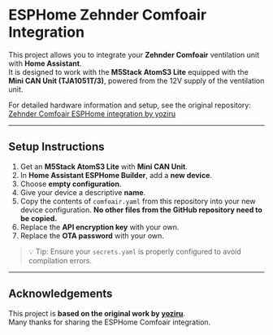 # ESPHome Zehnder Comfoair Integration

This project allows you to integrate your **Zehnder Comfoair** ventilation unit with **Home Assistant**.  
It is designed to work with the **M5Stack AtomS3 Lite** equipped with the **Mini CAN Unit (TJA1051T/3)**, powered from the 12V supply of the ventilation unit.

For detailed hardware information and setup, see the original repository:  
[Zehnder Comfoair ESPHome integration by yoziru](https://github.com/yoziru/esphome-zehnder-comfoair/blob/main/docs/m5stack-atoms3.md)

---

## Setup Instructions

1. Get an **M5Stack AtomS3 Lite** with **Mini CAN Unit**.
2. In **Home Assistant ESPHome Builder**, add a **new device**.
3. Choose **empty configuration**.
4. Give your device a descriptive **name**.
5. Copy the contents of `comfoair.yaml` from this repository into your new device configuration.
   **No other files from the GitHub repository need to be copied.**
7. Replace the **API encryption key** with your own.
8. Replace the **OTA password** with your own.

> 💡 Tip: Ensure your `secrets.yaml` is properly configured to avoid compilation errors.

---

## Acknowledgements

This project is **based on the original work by [yoziru](https://github.com/yoziru/esphome-zehnder-comfoair)**.  
Many thanks for sharing the ESPHome Comfoair integration.

